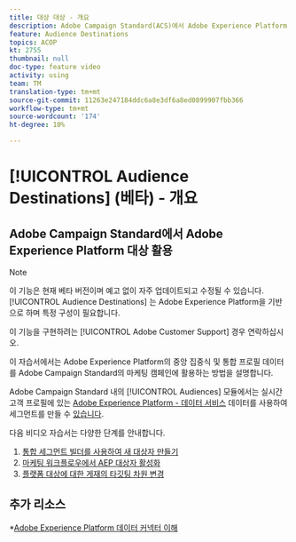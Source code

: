 ```yaml
---
title: 대상 대상 - 개요
description: Adobe Campaign Standard(ACS)에서 Adobe Experience Platform(AEP) 대상 활용
feature: Audience Destinations
topics: ACOP
kt: 2755
thumbnail: null
doc-type: feature video
activity: using
team: TM
translation-type: tm+mt
source-git-commit: 11263e247184ddc6a8e3df6a8ed0899907fbb366
workflow-type: tm+mt
source-wordcount: '174'
ht-degree: 10%

---
```



# [!UICONTROL Audience Destinations] (베타) - 개요

## Adobe Campaign Standard에서 Adobe Experience Platform 대상 활용

>[!NOTE]
>
>이 기능은 현재 베타 버전이며 예고 없이 자주 업데이트되고 수정될 수 있습니다. [!UICONTROL Audience Destinations] 는 Adobe Experience Platform을 기반으로 하며 특정 구성이 필요합니다.
>
>이 기능을 구현하려는 [!UICONTROL Adobe Customer Support] 경우 연락하십시오.


이 자습서에서는 Adobe Experience Platform의 중앙 집중식 및 통합 프로필 데이터를 Adobe Campaign Standard의 마케팅 캠페인에 활용하는 방법을 설명합니다.

Adobe Campaign Standard 내의 [!UICONTROL Audiences] 모듈에서는 실시간 고객 프로필에 있는 [Adobe Experience Platform - 데이터 서비스](https://www.adobe.io/apis/experienceplatform/home/services.html) 데이터를 사용하여 세그먼트를 만들 수 [있습니다](https://docs.adobe.com/content/help/en/platform-learn/tutorials/profiles/understanding-the-real-time-customer-profile.html).

다음 비디오 자습서는 다양한 단계를 안내합니다.

1. [통합 세그먼트 빌더를 사용하여 새 대상자 만들기](/help/profiles-and-audiences/audience-destinations/creating-audiences-using-segment-builder.md)
2. [마케팅 워크플로우에서 AEP 대상자 활성화](/help/profiles-and-audiences/audience-destinations/activating-aep-audiences.md)
3. [플랫폼 대상에 대한 게재의 타깃팅 차원 변경](/help/profiles-and-audiences/audience-destinations/changing-targeting-dimension.md)

## 추가 리소스

*[Adobe Experience Platform 데이터 커넥터 이해](/help/administrating/adobe-experience-platform-data-connector/understanding-the-adobe-experience-platform-data-connector.md)

